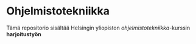 # Ohjelmistotekniikka
Tämä repositorio sisältää Helsingin yliopiston _ohjelmistotekniikka_-kurssin **harjoitustyön**

